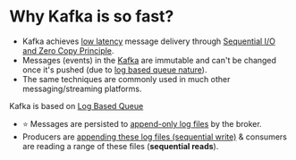 # Why Kafka is so fast?
- Kafka achieves [low latency](../../7_PropertiesDistributedSystem/Scalability/LatencyThroughput.md) message delivery through [Sequential I/O and Zero Copy Principle](https://twitter.com/alexxubyte/status/1506663791961919488/photo/1).
- Messages (events) in the [Kafka]() are immutable and can't be changed once it's pushed (due to [log based queue nature](../../3_DatabaseServices/DataStructuresUsedInDB/AppendOnlyProperty.md)).
- The same techniques are commonly used in much other messaging/streaming platforms.

Kafka is based on [Log Based Queue](../../3_DatabaseServices/DataStructuresUsedInDB/AppendOnlyProperty.md)
- :star: Messages are persisted to [append-only log files](../../3_DatabaseServices/DataStructuresUsedInDB/AppendOnlyProperty.md) by the broker.
- Producers are [appending these log files (sequential write)](../../3_DatabaseServices/DataStructuresUsedInDB/AppendOnlyProperty.md) & consumers are reading a range of these files (**sequential reads**).